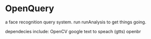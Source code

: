 # OpenQuery
a face recognition query system. run runAnalysis to get things going.

dependecies include:
OpenCV
google text to speach (gtts)
openbr
